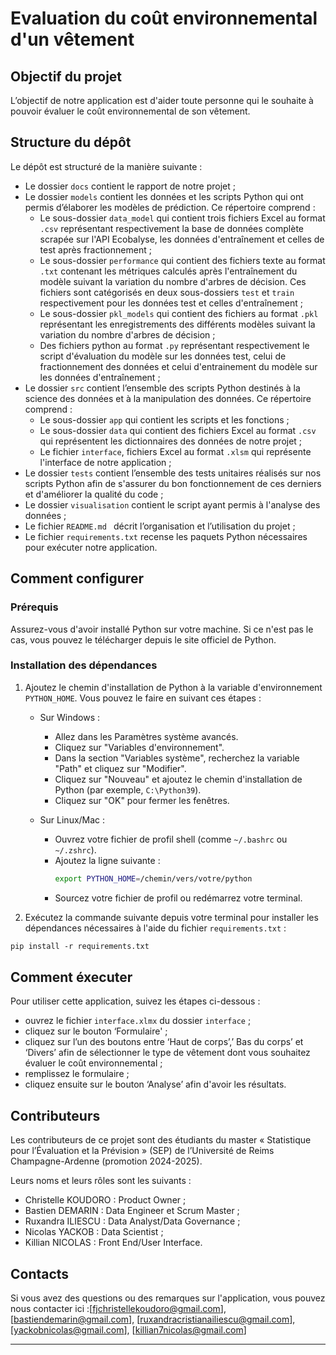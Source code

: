 # Evaluation du coût environnemental d'un vêtement


## Objectif du projet

L’objectif de notre application est d'aider toute personne qui le souhaite à pouvoir évaluer le coût environnemental de son vêtement. 


## Structure du dépôt

Le dépôt est structuré de la manière suivante : 

- Le dossier `docs` contient le rapport de notre projet ;  
- Le dossier `models` contient les données et les scripts Python qui ont permis d’élaborer les modèles de prédiction. Ce répertoire comprend :  
  - Le sous-dossier `data_model` qui contient trois fichiers Excel au format `.csv` représentant respectivement la base de données complète scrapée sur l'API Ecobalyse, les données d'entraînement et celles de test après fractionnement ;  
  - Le sous-dossier `performance` qui contient des fichiers texte au format `.txt` contenant les métriques calculés après l'entraînement du modèle suivant la variation du nombre d'arbres de décision. Ces fichiers sont catégorisés en deux sous-dossiers `test` et `train` respectivement pour les données test et celles d'entraînement ;  
  - Le sous-dossier `pkl_models` qui contient des fichiers au format `.pkl` représentant les enregistrements des différents modèles suivant la variation du nombre d'arbres de décision ;  
  - Des fichiers python au format `.py` représentant respectivement le script d'évaluation du modèle sur les données test, celui de fractionnement des données et celui d'entrainement du modèle sur les données d'entraînement ;  
- Le dossier `src` contient l’ensemble des scripts Python destinés à la science des données et à la manipulation des données. Ce répertoire comprend :  
  - Le sous-dossier `app` qui contient les scripts et les fonctions ;  
  - Le sous-dossier `data` qui contient des fichiers Excel au format `.csv` qui représentent les dictionnaires des données de notre projet ;  
  - Le fichier `interface`, fichiers Excel au format `.xlsm` qui représente l'interface de notre application ;   
- Le dossier `tests` contient l’ensemble des tests unitaires réalisés sur nos scripts Python afin de s'assurer du bon fonctionnement de ces derniers et d'améliorer la qualité du code ;   
- Le dossier `visualisation` contient le script ayant permis à l'analyse des données ;  
- Le fichier `README.md ` décrit l’organisation et l’utilisation du projet ;  
- Le fichier `requirements.txt` recense les paquets Python nécessaires pour exécuter notre application.


## Comment configurer 
### Prérequis
Assurez-vous d'avoir installé Python sur votre machine. Si ce n'est pas le cas, vous pouvez le télécharger depuis le site officiel de Python.
### Installation des dépendances
1. Ajoutez le chemin d'installation de Python à la variable d'environnement `PYTHON_HOME`. Vous pouvez le faire en suivant ces étapes :
   
   - Sur Windows :
     - Allez dans les Paramètres système avancés.
     - Cliquez sur "Variables d'environnement".
     - Dans la section "Variables système", recherchez la variable "Path" et cliquez sur "Modifier".
     - Cliquez sur "Nouveau" et ajoutez le chemin d'installation de Python (par exemple, `C:\Python39`).
     - Cliquez sur "OK" pour fermer les fenêtres.

   - Sur Linux/Mac :
     - Ouvrez votre fichier de profil shell (comme `~/.bashrc` ou `~/.zshrc`).
     - Ajoutez la ligne suivante :
       ```bash
       export PYTHON_HOME=/chemin/vers/votre/python
       ```
     - Sourcez votre fichier de profil ou redémarrez votre terminal.
2. Exécutez la commande suivante depuis votre terminal pour installer les dépendances nécessaires à l'aide du fichier `requirements.txt` :

```markdown
pip install -r requirements.txt
```
## Comment éxecuter  
Pour utiliser cette application, suivez les étapes ci-dessous :  
- ouvrez le fichier `interface.xlmx` du dossier `interface` ;  
- cliquez sur le bouton ‘Formulaire' ;  
- cliquez sur l’un des boutons entre ‘Haut de corps’,’ Bas du corps’ et ‘Divers’ afin de sélectionner le type de vêtement dont vous souhaitez évaluer le coût environnemental ;  
- remplissez le formulaire ;  
- cliquez ensuite sur le bouton ‘Analyse’ afin d'avoir les résultats.


## Contributeurs

Les contributeurs de ce projet sont des étudiants du master « Statistique pour l’Évaluation et la Prévision » (SEP) de l’Université de Reims Champagne-Ardenne (promotion 2024-2025). 

Leurs noms et leurs rôles sont les suivants : 
- Christelle KOUDORO : Product Owner ;   
- Bastien DEMARIN : Data Engineer et Scrum Master ;  
- Ruxandra ILIESCU : Data Analyst/Data Governance ;   
- Nicolas YACKOB : Data Scientist ;  
- Killian NICOLAS : Front End/User Interface.

## Contacts

Si vous avez des questions ou des remarques sur l'application, vous pouvez nous contacter ici :[fjchristellekoudoro@gmail.com], [bastiendemarin@gmail.com], [ruxandracristianailiescu@gmail.com], [yackobnicolas@gmail.com], [killian7nicolas@gmail.com]

  ----
